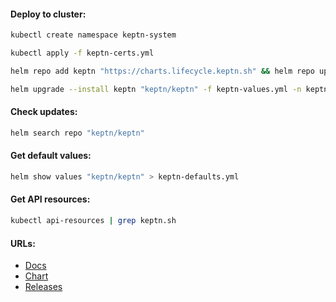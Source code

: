 #### Deploy to cluster:
```bash
kubectl create namespace keptn-system
```
```bash
kubectl apply -f keptn-certs.yml
```
```bash
helm repo add keptn "https://charts.lifecycle.keptn.sh" && helm repo update
```
```bash
helm upgrade --install keptn "keptn/keptn" -f keptn-values.yml -n keptn-system --version "0.5.2" --wait
```

#### Check updates:
```bash
helm search repo "keptn/keptn"
```

#### Get default values:
```bash
helm show values "keptn/keptn" > keptn-defaults.yml
```

#### Get API resources:
```bash
kubectl api-resources | grep keptn.sh
```

#### URLs:
- [Docs](https://keptn.sh/stable/docs/)
- [Chart](https://github.com/keptn/lifecycle-toolkit/tree/main/chart)
- [Releases](https://github.com/keptn/lifecycle-toolkit/releases)
